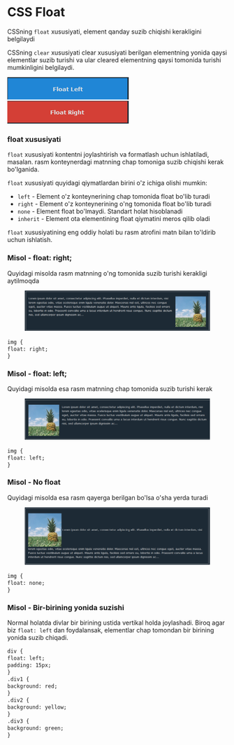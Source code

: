 # CSS Float

CSSning `float` xususiyati, element qanday suzib chiqishi kerakligini belgilaydi

CSSning `clear` xususiyati clear xususiyati berilgan elementning yonida qaysi elementlar suzib turishi va ular cleared elementning qaysi tomonida turishi mumkinligini belgilaydi.

![](<../../../.gitbook/assets/image (463).png>)                                         ![](<../../../.gitbook/assets/image (487).png>)

### float xususiyati <a href="#float-xususiyati" id="float-xususiyati"></a>

`float` xususiyati kontentni joylashtirish va formatlash uchun ishlatiladi, masalan. rasm konteynerdagi matnning chap tomoniga suzib chiqishi kerak bo'lganida.

`float` xususiyati quyidagi qiymatlardan birini o'z ichiga olishi mumkin:

* `left` - Element o'z konteynerining chap tomonida float bo'lib turadi
* `right` - Element o'z konteynerining o'ng tomonida float bo'lib turadi
* `none` - Element float bo'lmaydi. Standart holat hisoblanadi
* `inherit` - Element ota elementining float qiymatini meros qilib oladi

`float` xususiyatining eng oddiy holati bu rasm atrofini matn bilan to'ldirib uchun ishlatish.

### Misol - float: right; <a href="#misol-float-right" id="misol-float-right"></a>

Quyidagi misolda rasm matnning o'ng tomonida suzib turishi kerakligi aytilmoqda

<figure><img src="../../../.gitbook/assets/image (86).png" alt=""><figcaption></figcaption></figure>

```
img {
float: right;
}
```

### Misol - float: left; <a href="#misol-float-left" id="misol-float-left"></a>

Quyidagi misolda esa rasm matnning chap tomonida suzib turishi kerak

<figure><img src="../../../.gitbook/assets/image (502).png" alt=""><figcaption></figcaption></figure>

```
img {
float: left;
}
```

### Misol - No float <a href="#misol-no-float" id="misol-no-float"></a>

Quyidagi misolda esa rasm qayerga berilgan bo'lsa o'sha yerda turadi

<figure><img src="../../../.gitbook/assets/image (464).png" alt=""><figcaption></figcaption></figure>

```
img {
float: none;
}
```

### Misol - Bir-birining yonida suzishi <a href="#misol-bir-birining-yonida-suzishi" id="misol-bir-birining-yonida-suzishi"></a>

Normal holatda divlar bir birining ustida vertikal holda joylashadi. Biroq agar biz `float: left` dan foydalansak, elementlar chap tomondan bir birining yonida suzib chiqadi.

```
div {
float: left;
padding: 15px;
}
.div1 {
background: red;
}
.div2 {
background: yellow;
}
.div3 {
background: green;
}
```
